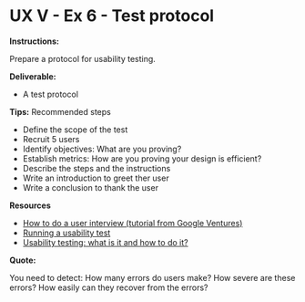 # UX V - Ex 6 - Test protocol

**Instructions:** 

Prepare a protocol for usability testing. 

**Deliverable:** 

- A test protocol

**Tips:** Recommended steps

- Define the scope of the test
- Recruit 5 users
- Identify objectives: What are you proving?
- Establish metrics:  How are you proving your design is efficient?
- Describe the steps and the instructions
- Write an introduction to greet ther user
- Write a conclusion to thank the user

**Resources** 

- [How to do a user interview (tutorial from Google Ventures)](https://www.youtube.com/watch?v=Qq3OiHQ-HCU)
- [Running a usability test](https://www.usability.gov/how-to-and-tools/methods/running-usability-tests.html)
- [Usability testing: what is it and how to do it?](https://uxdesign.cc/usability-testing-what-is-it-how-to-do-it-51356e5de5d)

**Quote:** 

You need to detect: How many errors do users make? How severe are these errors? How easily can they recover from the errors?
